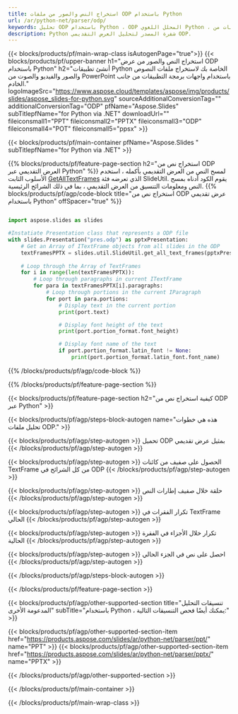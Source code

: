 ```yaml
---
title: استخراج النص والصور من ملفات ODP باستخدام Python
url: /ar/python-net/parser/odp/
keywords: تحليل ODP باستخدام Python ، ODP المحلل اللغوي Python ، واستخراج البيانات من ODP في Python ، واستخراج النص من ODP باستخدام Python ، واستخراج الصور من ODP باستخدام Python
description: Python شفرة المصدر لتحليل العرض التقديمي ODP.
---
```


{{< blocks/products/pf/main-wrap-class isAutogenPage="true">}}
{{< blocks/products/pf/upper-banner h1="استخراج النص والصور من عرض ODP باستخدام Python" h2="أنشئ تطبيقات Python الخاصة بك لاستخراج ملفات النصوص والصور والفيديو والصوت من PowerPoint باستخدام واجهات برمجة التطبيقات من جانب الخادم." logoImageSrc="https://www.aspose.cloud/templates/aspose/img/products/slides/aspose_slides-for-python.svg" sourceAdditionalConversionTag="" additionalConversionTag="ODP" pfName="Aspose.Slides" subTitlepfName="for Python via .NET" downloadUrl="" fileiconsmall1="PPT" fileiconsmall2="PPTX" fileiconsmall3="ODP" fileiconsmall4="POT" fileiconsmall5="ppsx" >}}

{{< blocks/products/pf/main-container pfName="Aspose.Slides " subTitlepfName="for Python via .NET" >}}

{{% blocks/products/pf/feature-page-section  h2="استخراج نص من ODP العرض التقديمي عبر Python" %}}
لمسح النص من العرض التقديمي بأكمله ، استخدم الأسلوب الثابت [GetAllTextFrames](https://reference.aspose.com/slides/python-net/aspose.slides.util/slideutil/) الذي تعرضه فئة SlideUtil. يقوم الكود أدناه بمسح النص ومعلومات التنسيق من العرض التقديمي ، بما في ذلك الشرائح الرئيسية.
{{% blocks/products/pf/agp/code-block title="استخراج نص من ODP عرض تقديمي باستخدام Python" offSpacer="true" %}}

```py

import aspose.slides as slides

#Instatiate Presentation class that represents a ODP file
with slides.Presentation("pres.odp") as pptxPresentation:
    # Get an Array of ITextFrame objects from all slides in the ODP
    textFramesPPTX = slides.util.SlideUtil.get_all_text_frames(pptxPresentation, True)
    
    # Loop through the Array of TextFrames
    for i in range(len(textFramesPPTX)):
	    # Loop through paragraphs in current ITextFrame
        for para in textFramesPPTX[i].paragraphs:
            # Loop through portions in the current IParagraph
            for port in para.portions:
			    # Display text in the current portion
                print(port.text)

    			# Display font height of the text
                print(port.portion_format.font_height)

			    # Display font name of the text
                if port.portion_format.latin_font != None:
                    print(port.portion_format.latin_font.font_name)
```

{{% /blocks/products/pf/agp/code-block %}}

{{% /blocks/products/pf/feature-page-section %}}

{{< blocks/products/pf/feature-page-section  h2="كيفية استخراج نص من ODP عبر Python" >}}

{{< blocks/products/pf/agp/steps-block-autogen name="هذه هي خطوات تحليل ملفات ODP." >}}

{{< blocks/products/pf/agp/step-autogen >}}
تحميل ODP بمثيل عرض تقديمي
{{< /blocks/products/pf/agp/step-autogen >}}

{{< blocks/products/pf/agp/step-autogen >}}
الحصول على صفيف من كائنات TextFrame من كل الشرائح في ODP
{{< /blocks/products/pf/agp/step-autogen >}}

{{< blocks/products/pf/agp/step-autogen >}}
حلقة خلال صفيف إطارات النص
{{< /blocks/products/pf/agp/step-autogen >}}

{{< blocks/products/pf/agp/step-autogen >}}
تكرار الفقرات في TextFrame الحالي
{{< /blocks/products/pf/agp/step-autogen >}}

{{< blocks/products/pf/agp/step-autogen >}}
تكرار خلال الأجزاء في الفقرة الحالية
{{< /blocks/products/pf/agp/step-autogen >}}

{{< blocks/products/pf/agp/step-autogen >}}
احصل على نص في الجزء الحالي
{{< /blocks/products/pf/agp/step-autogen >}}

{{< /blocks/products/pf/agp/steps-block-autogen >}}

{{< /blocks/products/pf/feature-page-section >}}

{{< blocks/products/pf/agp/other-supported-section title="تنسيقات التحليل المدعومة الأخرى" subTitle="باستخدام Python ، يمكنك أيضًا فحص التنسيقات التالية:" >}}

{{< blocks/products/pf/agp/other-supported-section-item href="https://products.aspose.com/slides/ar/python-net/parser/ppt/" name="PPT" >}}
{{< blocks/products/pf/agp/other-supported-section-item href="https://products.aspose.com/slides/ar/python-net/parser/pptx/" name="PPTX" >}}


{{< /blocks/products/pf/agp/other-supported-section >}}

{{< /blocks/products/pf/main-container >}}
    
{{< /blocks/products/pf/main-wrap-class >}}